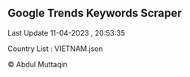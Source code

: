 

## Google Trends Keywords Scraper 
 
Last Update 11-04-2023 , 20:53:35

Country List :
VIETNAM.json



© Abdul Muttaqin 
